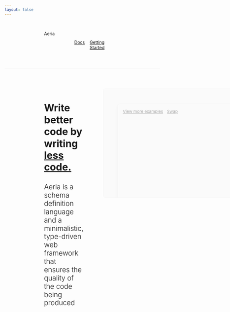 ```yaml
---
layout: false
---
```


<script setup lang="ts">
import { onMounted, ref } from 'vue'
import { useData } from 'vitepress'
import markdownit from 'markdown-it'
import shiki from '@shikijs/markdown-it'
import typescriptGrammar from 'shiki/langs/typescript.mjs'
import aeriaGrammar from 'virtual:aeria-grammar'
import { AeriaIcon } from 'aeria-ui'

const { isDark } = useData()

const snippets: string[] = []
const renderedSnippets = ref<string[]>([])

snippets.push(`
\`\`\`typescript
import { createRouter } from 'aeria'

export const router = createRouter()
router.POST('/example', async (context) => {
  const person = await context.collections.person.functions.get()

  return {
    message: \`hello, \${person.name}!\`
  }
})
\`\`\`
`)

snippets.push(`
\`\`\`aeria
collection Person {
  properties {
    name str
    age int
    picture File @accept(["image/jpeg"])
  }
  functions {
    get
    getAll
    insert
    remove
    upload
  }
}
\`\`\`
`)

const codeSnippet1 = ref()

onMounted(async () => {
  const md = markdownit()
  md.use(await shiki({
    themes: {
      light: 'vitesse-light',
      dark: 'vitesse-dark',
    },
    langs: [aeriaGrammar].concat(
      typescriptGrammar
     )
  }))

  renderedSnippets.value = snippets.map((code) => md.render(code))
})

const swapSnippets = () => {
  renderedSnippets.value = renderedSnippets.value.reverse()
}
</script>

<nav>
  Aeria

  <menu>
    <ul>
      <a href="/aeria/">Docs</a>
      <a href="/guide/getting-started/">Getting Started</a>
      <aeria-icon v-clickable v-if="isDark" icon="sun" @click="isDark = false" />
      <aeria-icon v-clickable v-else icon="moon" @click="isDark = true" />
    </ul>
  </menu>
</nav>

<section>
  <div class="hero">
    <div class="hero-info">
      <h1>Write better code by writing <u>less code.</u></h1>
      <h2>
        Aeria is a schema definition language and a minimalistic, type-driven
        web framework that ensures the quality of the code being produced
      </h2>
    </div>
    <div class="showcase">
      <div class="snippets">
        <div
          v-html="renderedSnippets[0]"
          class="snippet"
        />
        <div class="highlighted-snippet">
          <div
            v-html="renderedSnippets[1]"
            class="snippet snippet--highlight"
          />
          <div class="showcase-actions">
            <a href="#">
              View more examples
            </a>
            <a
              href="#"
              @click="swapSnippets"
            >
              Swap
            </a>
          </div>
        </div>
      </div>
    </div>

  </div>
</section>

<style lang="less">
* {
  --nav-padding: 2rem;
  --section-padding: 2rem;
  --border-color: #efefef;
  --shadow-color: #eee;
  --snippet-background-color: #f9f9f9;
}

.dark {
  * {
    --border-color: #333;
    --shadow-color: #000;
    --snippet-background-color: #222;
  }
}

@media screen and (min-width: 768px) {
  * {
    --nav-padding: 2rem 8rem;
    --section-padding: 4rem 8rem;
  }
}

</style>

<style scoped lang="less">
@media screen and (min-width: 768px) {
  section h2 {
    font-size: 1.4rem;
  }

  .hero {
    display: grid;
    grid-template-columns: repeat(2, 1fr);
    gap: 4rem;
  }

  .hero-info {
    font-size: 15pt;
  }

  .snippet {
    min-height: 20rem;
    width: 40rem;
  }

  .highlighted-snippet {
    position: absolute;
    top: 3rem;
    right: -3rem;
    display: flex;
    flex-direction: column;
    align-items: flex-end;
    gap: 12px;

    a {
      opacity: .6;
    }
  }

  .snippet--highlight {
    box-shadow: 0 4px 12px var(--shadow-color);
  }

  .snippet:not(.snippet--highlight) {
    opacity: .6;
    filter: grayscale(1);
  }
}

nav {
  display: flex;
  justify-content: space-between;
  padding: var(--nav-padding);
  border-bottom: 1px solid var(--border-color);
}

menu ul {
  display: flex;
  gap: 1rem;
}

section {
  padding: var(--section-padding);
}

h1, h2 {
  line-height: 1.2em;
  margin-bottom: 1rem;
}

h1 {
  font-size: 1.6em;
}

h2 {
  font-size: 1.2rem;
  font-weight: 300;
}

.showcase {
  position: relative;
  display: flex;
  flex-direction: column;
  gap: 1rem;
}

.showcase-actions {
  display: flex;
  gap: .8rem;
}

.snippets {
  display: flex;
  flex-direction: column;
  gap: 1rem;
}

.snippet {
  font-size: 10pt;
  border: 1px solid var(--border-color);
  border-radius: 6px;
  padding: 1rem;
  overflow: auto;
}

.snippet,
.snippet > * {
  background: var(--snippet-background-color) !important;
}
</style>
